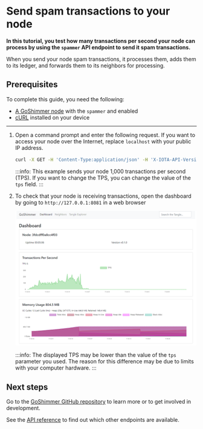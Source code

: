 # Send spam transactions to your node

**In this tutorial, you test how many transactions per second your node can process by using the `spammer` API endpoint to send it spam transactions.**

When you send your node spam transactions, it processes them, adds them to its ledger, and forwards them to its neighbors for processing.

## Prerequisites

To complete this guide, you need the following:
- [A GoShimmer node](../how-to-guides/run-the-node.md) with the `spammer` and enabled
- [cURL](https://curl.haxx.se/) installed on your device

---

1. Open a command prompt and enter the following request. If you want to access your node over the Internet, replace `localhost` with your public IP address.

    ```bash
    curl -X GET -H 'Content-Type:application/json' -H 'X-IOTA-API-Version:1' http://127.0.0.1:8080/spammer?cmd=start&tps=1000
    ```

    :::info:
    This example sends your node 1,000 transactions per second (TPS). If you want to change the TPS, you can change the value of the `tps` field.
    :::

2. To check that your node is receiving transactions, open the dashboard by going to `http://127.0.0.1:8081` in a web browser

    ![GoShimmer dashboard](../images/dashboard.png)
    
    :::info:
    The displayed TPS may be lower than the value of the `tps` parameter you used. The reason for this difference may be due to limits with your computer hardware.
    :::

## Next steps

Go to the [GoShimmer GitHub repository](https://github.com/iotaledger/goshimmer) to learn more or to get involved in development.

See the [API reference](../references/api-reference.md) to find out which other endpoints are available.